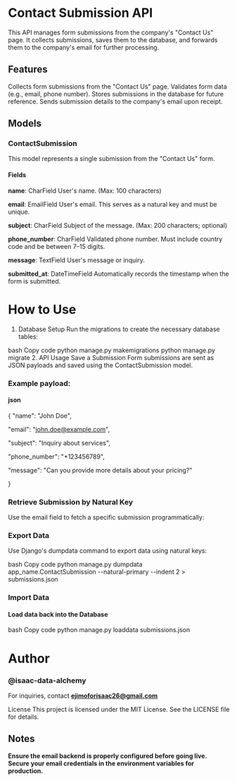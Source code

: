 ﻿# Contact Submission API
This API manages form submissions from the company's "Contact Us" page. It collects submissions, saves them to the database, and forwards them to the company's email for further processing.

## Features
Collects form submissions from the "Contact Us" page.
Validates form data (e.g., email, phone number).
Stores submissions in the database for future reference.
Sends submission details to the company's email upon receipt.

## Models
### ContactSubmission
This model represents a single submission from the "Contact Us" form.

#### Fields
**name**: CharField User's name. (Max: 100 characters)

**email**: EmailField User's email. This serves as a natural key and must be unique.

**subject**: CharField Subject of the message. (Max: 200 characters; optional)

**phone_number**: CharField Validated phone number. Must include country code and be between 7–15 digits.

**message**: TextField User's message or inquiry.

**submitted_at**: DateTimeField Automatically records the timestamp when the form is submitted.

# How to Use
1. Database Setup
Run the migrations to create the necessary database tables:

bash
Copy code
python manage.py makemigrations
python manage.py migrate
2. API Usage Save a Submission
Form submissions are sent as JSON payloads and saved using the ContactSubmission model. 
### Example payload:

#### json
{
  "name": "John Doe",

  "email": "john.doe@example.com",

  "subject": "Inquiry about services",

  "phone_number": "+123456789",

  "message": "Can you provide more details about your pricing?"

}

### Retrieve Submission by Natural Key
Use the email field to fetch a specific submission programmatically:

### Export Data
Use Django's dumpdata command to export data using natural keys:

bash
Copy code
python manage.py dumpdata app_name.ContactSubmission --natural-primary --indent 2 > submissions.json

### Import Data
#### Load data back into the Database

bash
Copy code
python manage.py loaddata submissions.json

# Author
### @isaac-data-alchemy
For inquiries, contact **ejimoforisaac26@gmail.com**

License
This project is licensed under the MIT License. See the LICENSE file for details.

## Notes
**Ensure the email backend is properly configured before going live.**
**Secure your email credentials in the environment variables for production.**
